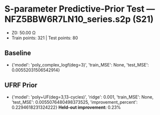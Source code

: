 # S-parameter Predictive-Prior Test — NFZ5BBW6R7LN10_series.s2p (S21)
- Z0: 50.00 Ω
- Train points: 321  |  Test points: 80

## Baseline
- {'model': 'poly_complex_logf(deg=3)', 'train_MSE': None, 'test_MSE': 0.00552031506542914}

## UFRF Prior
- {'model': 'poly+UF(deg=3,13-cycles)', 'ridge': 0.001, 'train_MSE': None, 'test_MSE': 0.0055076480498373525, 'improvement_percent': 0.2294618231324222}
**Held-out improvement:** 0.23%